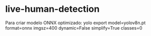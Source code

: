 # live-human-detection
Para criar modelo ONNX optimizado: yolo export model=yolov8n.pt format=onnx imgsz=400 dynamic=False simplify=True classes=0
